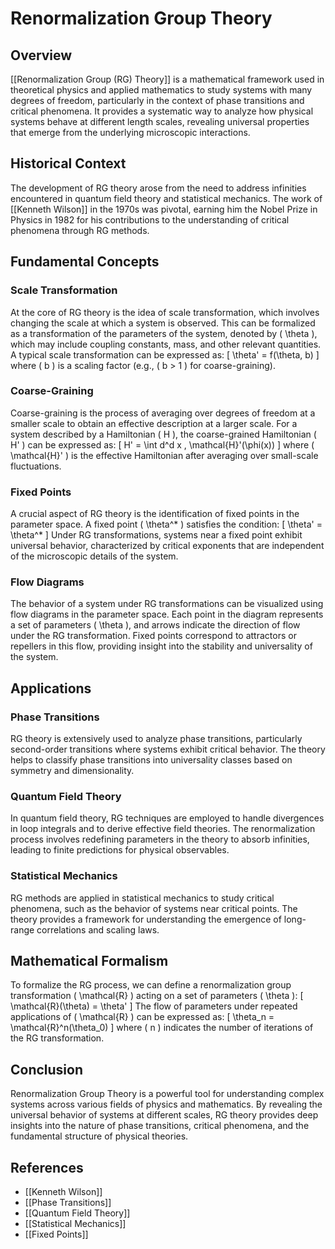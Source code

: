 
# Renormalization Group Theory

## Overview
[[Renormalization Group (RG) Theory]] is a mathematical framework used in theoretical physics and applied mathematics to study systems with many degrees of freedom, particularly in the context of phase transitions and critical phenomena. It provides a systematic way to analyze how physical systems behave at different length scales, revealing universal properties that emerge from the underlying microscopic interactions.

## Historical Context
The development of RG theory arose from the need to address infinities encountered in quantum field theory and statistical mechanics. The work of [[Kenneth Wilson]] in the 1970s was pivotal, earning him the Nobel Prize in Physics in 1982 for his contributions to the understanding of critical phenomena through RG methods.

## Fundamental Concepts
### Scale Transformation
At the core of RG theory is the idea of scale transformation, which involves changing the scale at which a system is observed. This can be formalized as a transformation of the parameters of the system, denoted by \( \theta \), which may include coupling constants, mass, and other relevant quantities. A typical scale transformation can be expressed as:
\[
\theta' = f(\theta, b)
\]
where \( b \) is a scaling factor (e.g., \( b > 1 \) for coarse-graining).

### Coarse-Graining
Coarse-graining is the process of averaging over degrees of freedom at a smaller scale to obtain an effective description at a larger scale. For a system described by a Hamiltonian \( H \), the coarse-grained Hamiltonian \( H' \) can be expressed as:
\[
H' = \int d^d x \, \mathcal{H}'(\phi(x))
\]
where \( \mathcal{H}' \) is the effective Hamiltonian after averaging over small-scale fluctuations.

### Fixed Points
A crucial aspect of RG theory is the identification of fixed points in the parameter space. A fixed point \( \theta^* \) satisfies the condition:
\[
\theta' = \theta^*
\]
Under RG transformations, systems near a fixed point exhibit universal behavior, characterized by critical exponents that are independent of the microscopic details of the system.

### Flow Diagrams
The behavior of a system under RG transformations can be visualized using flow diagrams in the parameter space. Each point in the diagram represents a set of parameters \( \theta \), and arrows indicate the direction of flow under the RG transformation. Fixed points correspond to attractors or repellers in this flow, providing insight into the stability and universality of the system.

## Applications
### Phase Transitions
RG theory is extensively used to analyze phase transitions, particularly second-order transitions where systems exhibit critical behavior. The theory helps to classify phase transitions into universality classes based on symmetry and dimensionality.

### Quantum Field Theory
In quantum field theory, RG techniques are employed to handle divergences in loop integrals and to derive effective field theories. The renormalization process involves redefining parameters in the theory to absorb infinities, leading to finite predictions for physical observables.

### Statistical Mechanics
RG methods are applied in statistical mechanics to study critical phenomena, such as the behavior of systems near critical points. The theory provides a framework for understanding the emergence of long-range correlations and scaling laws.

## Mathematical Formalism
To formalize the RG process, we can define a renormalization group transformation \( \mathcal{R} \) acting on a set of parameters \( \theta \):
\[
\mathcal{R}(\theta) = \theta'
\]
The flow of parameters under repeated applications of \( \mathcal{R} \) can be expressed as:
\[
\theta_n = \mathcal{R}^n(\theta_0)
\]
where \( n \) indicates the number of iterations of the RG transformation.

## Conclusion
Renormalization Group Theory is a powerful tool for understanding complex systems across various fields of physics and mathematics. By revealing the universal behavior of systems at different scales, RG theory provides deep insights into the nature of phase transitions, critical phenomena, and the fundamental structure of physical theories.

## References
- [[Kenneth Wilson]]
- [[Phase Transitions]]
- [[Quantum Field Theory]]
- [[Statistical Mechanics]]
- [[Fixed Points]]
